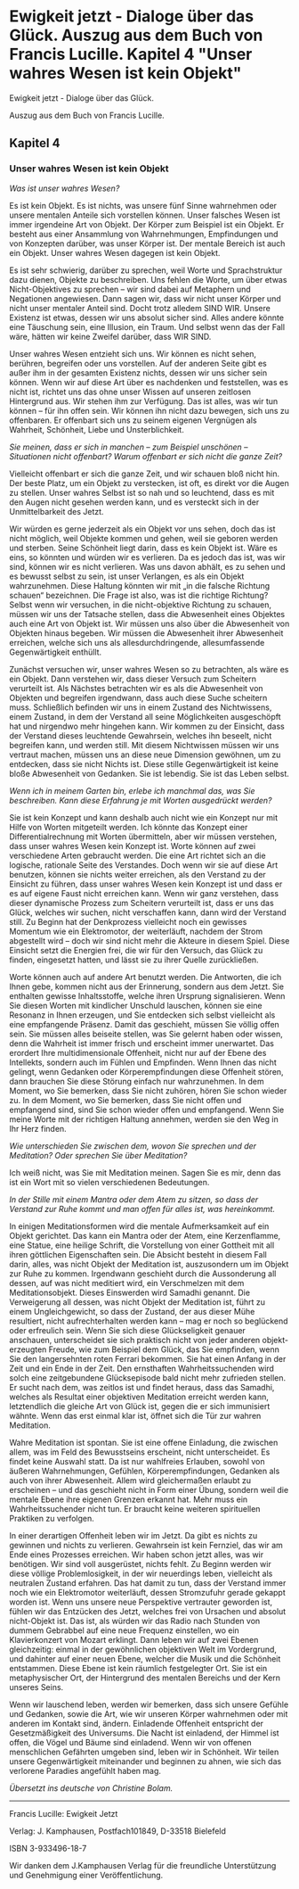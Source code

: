 # Ewigkeit jetzt - Dialoge über das Glück. Auszug aus dem Buch von Francis Lucille. Kapitel 4 "Unser wahres Wesen ist kein Objekt"

Ewigkeit jetzt - Dialoge über das Glück. 

Auszug aus dem Buch von Francis Lucille.

## Kapitel 4

### Unser wahres Wesen ist kein Objekt

_Was ist unser wahres Wesen?_

Es ist kein Objekt. Es ist nichts, was unsere fünf Sinne wahrnehmen oder unsere mentalen Anteile sich vorstellen können. Unser falsches Wesen ist immer irgendeine Art von Objekt. Der Körper zum Beispiel ist ein Objekt. Er besteht aus einer Ansammlung von Wahrnehmungen, Empfindungen und von Konzepten darüber, was unser Körper ist. Der mentale Bereich ist auch ein Objekt. Unser wahres Wesen dagegen ist kein Objekt.

Es ist sehr schwierig, darüber zu sprechen, weil Worte und Sprachstruktur dazu dienen, Objekte zu beschreiben. Uns fehlen die Worte, um über etwas Nicht-Objektives zu sprechen – wir sind dabei auf Metaphern und Negationen angewiesen. Dann sagen wir, dass wir nicht unser Körper und nicht unser mentaler Anteil sind. Docht trotz alledem SIND WIR. Unsere Existenz ist etwas, dessen wir uns absolut sicher sind. Alles andere könnte eine Täuschung sein, eine Illusion, ein Traum. Und selbst wenn das der Fall wäre, hätten wir keine Zweifel darüber, dass WIR SIND. 

Unser wahres Wesen entzieht sich uns. Wir können es nicht sehen, berühren, begreifen oder uns vorstellen. Auf der anderen Seite gibt es außer ihm in der gesamten Existenz nichts, dessen wir uns sicher sein können. Wenn wir auf diese Art über es nachdenken und feststellen, was es nicht ist, richtet uns das ohne unser Wissen auf unseren zeitlosen Hintergrund aus. Wir stehen ihm zur Verfügung. Das ist alles, was wir tun können – für ihn offen sein. Wir können ihn nicht dazu bewegen, sich uns zu offenbaren. Er offenbart sich uns zu seinem eigenen Vergnügen als Wahrheit, Schönheit, Liebe und Unsterblichkeit.

_Sie meinen, dass er sich in manchen – zum Beispiel unschönen – Situationen nicht offenbart? Warum offenbart er sich nicht die ganze Zeit?_

Vielleicht offenbart er sich die ganze Zeit, und wir schauen bloß nicht hin. Der beste Platz, um ein Objekt zu verstecken, ist oft, es direkt vor die Augen zu stellen. Unser wahres Selbst ist so nah und so leuchtend, dass es mit den Augen nicht gesehen werden kann, und es versteckt sich in der Unmittelbarkeit des Jetzt.

Wir würden es gerne jederzeit als ein Objekt vor uns sehen, doch das ist nicht möglich, weil Objekte kommen und gehen, weil sie geboren werden und sterben. Seine Schönheit liegt darin, dass es kein Objekt ist. Wäre es eins, so könnten und würden wir es verlieren. Da es jedoch das ist, was wir sind, können wir es nicht verlieren. Was uns davon abhält, es zu sehen und es bewusst selbst zu sein, ist unser Verlangen, es als ein Objekt wahrzunehmen. Diese Haltung könnten wir mit „in die falsche Richtung schauen“ bezeichnen. Die Frage ist also, was ist die richtige Richtung? Selbst wenn wir versuchen, in die nicht-objektive Richtung zu schauen, müssen wir uns der Tatsache stellen, dass die Abwesenheit eines Objektes auch eine Art von Objekt ist. Wir müssen uns also über die Abwesenheit von Objekten hinaus begeben. Wir müssen die Abwesenheit ihrer Abwesenheit erreichen, welche sich uns als allesdurchdringende, allesumfassende Gegenwärtigkeit enthüllt.

Zunächst versuchen wir, unser wahres Wesen so zu betrachten, als wäre es ein Objekt. Dann verstehen wir, dass dieser Versuch zum Scheitern verurteilt ist. Als Nächstes betrachten wir es als die Abwesenheit von Objekten und begreifen irgendwann, dass auch diese Suche scheitern muss. Schließlich befinden wir uns in einem Zustand des Nichtwissens, einem Zustand, in dem der Verstand all seine Möglichkeiten ausgeschöpft hat und nirgendwo mehr hingehen kann. Wir kommen zu der Einsicht, dass der Verstand dieses leuchtende Gewahrsein, welches ihn beseelt, nicht begreifen kann, und werden still. Mit diesem Nichtwissen müssen wir uns vertraut machen, müssen uns an diese neue Dimension gewöhnen, um zu entdecken, dass sie nicht Nichts ist. Diese stille Gegenwärtigkeit ist keine bloße Abwesenheit von Gedanken. Sie ist lebendig. Sie ist das Leben selbst.

_Wenn ich in meinem Garten bin, erlebe ich manchmal das, was Sie beschreiben. Kann diese Erfahrung je mit Worten ausgedrückt werden?_

Sie ist kein Konzept und kann deshalb auch nicht wie ein Konzept nur mit Hilfe von Worten mitgeteilt werden. Ich könnte das Konzept einer Differentialrechnung mit Worten übermitteln, aber wir müssen verstehen, dass unser wahres Wesen kein Konzept ist. Worte können auf zwei verschiedene Arten gebraucht werden. Die eine Art richtet sich an die logische, rationale Seite des Verstandes. Doch wenn wir sie auf diese Art benutzen, können sie nichts weiter erreichen, als den Verstand zu der Einsicht zu führen, dass unser wahres Wesen kein Konzept ist und dass er es auf eigene Faust nicht erreichen kann. Wenn wir ganz verstehen, dass dieser dynamische Prozess zum Scheitern verurteilt ist, dass er uns das Glück, welches wir suchen, nicht verschaffen kann, dann wird der Verstand still. Zu Beginn hat der Denkprozess vielleicht noch ein gewisses Momentum wie ein Elektromotor, der weiterläuft, nachdem der Strom abgestellt wird – doch wir sind nicht mehr die Akteure in diesem Spiel. Diese Einsicht setzt die Energien frei, die wir für den Versuch, das Glück zu finden, eingesetzt hatten, und lässt sie zu ihrer Quelle zurückließen. 

Worte können auch auf andere Art benutzt werden. Die Antworten, die ich Ihnen gebe, kommen nicht aus der Erinnerung, sondern aus dem Jetzt. Sie enthalten gewisse Inhaltsstoffe, welche ihren Ursprung signalisieren. Wenn Sie diesen Worten mit kindlicher Unschuld lauschen, können sie eine Resonanz in Ihnen erzeugen, und Sie entdecken sich selbst vielleicht als eine empfangende Präsenz. Damit das geschieht, müssen Sie völlig offen sein. Sie müssen alles beiseite stellen, was Sie gelernt haben oder wissen, denn die Wahrheit ist immer frisch und erscheint immer unerwartet. Das erordert Ihre multidimensionale Offenheit, nicht nur auf der Ebene des Intellekts, sondern auch im Fühlen und Empfinden. Wenn Ihnen das nicht gelingt, wenn Gedanken oder Körperempfindungen diese Offenheit stören, dann brauchen Sie diese Störung einfach nur wahrzunehmen. In dem Moment, wo Sie bemerken, dass Sie nicht zuhören, hören Sie schon wieder zu. In dem Moment, wo Sie bemerken, dass Sie nicht offen und empfangend sind, sind Sie schon wieder offen und empfangend. Wenn Sie meine Worte mit der richtigen Haltung annehmen, werden sie den Weg in Ihr Herz finden.

_Wie unterschieden Sie zwischen dem, wovon Sie sprechen und der Meditation? Oder sprechen Sie über Meditation?_

Ich weiß nicht, was Sie mit Meditation meinen. Sagen Sie es mir, denn das ist ein Wort mit so vielen verschiedenen Bedeutungen.

_In der Stille mit einem Mantra oder dem Atem zu sitzen, so dass der Verstand zur Ruhe kommt und man offen für alles ist, was hereinkommt._

In einigen Meditationsformen wird die mentale Aufmerksamkeit auf ein Objekt gerichtet. Das kann ein Mantra oder der Atem, eine Kerzenflamme, eine Statue, eine heilige Schrift, die Vorstellung von einer Gottheit mit all ihren göttlichen Eigenschaften sein. Die Absicht besteht in diesem Fall darin, alles, was nicht Objekt der Meditation ist, auszusondern um im Objekt zur Ruhe zu kommen. Irgendwann geschieht durch die Aussonderung all dessen, auf was nicht meditiert wird, ein Verschmelzen mit dem Meditationsobjekt. Dieses Einswerden wird Samadhi genannt. Die Verweigerung all dessen, was nicht Objekt der Meditation ist, führt zu einem Ungleichgewicht, so dass der Zustand, der aus dieser Mühe resultiert, nicht aufrechterhalten werden kann – mag er noch so beglückend oder erfreulich sein. Wenn Sie sich diese Glückseligkeit genauer anschauen, unterscheidet sie sich praktisch nicht von jeder anderen objekt-erzeugten Freude, wie zum Beispiel dem Glück, das Sie empfinden, wenn Sie den langersehnten roten Ferrari bekommen. Sie hat einen Anfang in der Zeit und ein Ende in der Zeit. Den ernsthaften Wahrheitssuchenden wird solch eine zeitgebundene Glücksepisode bald nicht mehr zufrieden stellen. Er sucht nach dem, was zeitlos ist und findet heraus, dass das Samadhi, welches als Resultat einer objektiven Meditation erreicht werden kann, letztendlich die gleiche Art von Glück ist, gegen die er sich immunisiert wähnte. Wenn das erst einmal klar ist, öffnet sich die Tür zur wahren Meditation.

Wahre Meditation ist spontan. Sie ist eine offene Einladung, die zwischen allem, was im Feld des Bewusstseins erscheint, nicht unterscheidet. Es findet keine Auswahl statt. Da ist nur wahlfreies Erlauben, sowohl von äußeren Wahrnehmungen, Gefühlen, Körperempfindungen, Gedanken als auch von ihrer Abwesenheit. Allem wird gleichermaßen erlaubt zu erscheinen – und das geschieht nicht in Form einer Übung, sondern weil die mentale Ebene ihre eigenen Grenzen erkannt hat. Mehr muss ein Wahrheitssuchender nicht tun. Er braucht keine weiteren spirituellen Praktiken zu verfolgen. 

In einer derartigen Offenheit leben wir im Jetzt. Da gibt es nichts zu gewinnen und nichts zu verlieren. Gewahrsein ist kein Fernziel, das wir am Ende eines Prozesses erreichen. Wir haben schon jetzt alles, was wir benötigen. Wir sind voll ausgerüstet, nichts fehlt. Zu Beginn werden wir diese völlige Problemlosigkeit, in der wir neuerdings leben, vielleicht als neutralen Zustand erfahren. Das hat damit zu tun, dass der Verstand immer noch wie ein Elektromotor weiterläuft, dessen Stromzufuhr gerade gekappt worden ist. Wenn uns unsere neue Perspektive vertrauter geworden ist, fühlen wir das Entzücken des Jetzt, welches frei von Ursachen und absolut nicht-Objekt ist. Das ist, als würden wir das Radio nach Stunden von dummem Gebrabbel auf eine neue Frequenz einstellen, wo ein Klavierkonzert von Mozart erklingt. Dann leben wir auf zwei Ebenen gleichzeitig: einmal in der gewöhnlichen objektiven Welt im Vordergrund, und dahinter auf einer neuen Ebene, welcher die Musik und die Schönheit entstammen. Diese Ebene ist kein räumlich festgelegter Ort. Sie ist ein metaphysischer Ort, der Hintergrund des mentalen Bereichs und der Kern unseres Seins.

Wenn wir lauschend leben, werden wir bemerken, dass sich unsere Gefühle und Gedanken, sowie die Art, wie wir unseren Körper wahrnehmen oder mit anderen im Kontakt sind, ändern. Einladende Offenheit entspricht der Gesetzmäßigkeit des Universums. Die Nacht ist einladend, der Himmel ist offen, die Vögel und Bäume sind einladend. Wenn wir von offenen menschlichen Gefährten umgeben sind, leben wir in Schönheit. Wir teilen unsere Gegenwärtigkeit miteinander und beginnen zu ahnen, wie sich das verlorene Paradies angefühlt haben mag.

_Übersetzt ins deutsche von Christine Bolam._

* * *

Francis Lucille: Ewigkeit Jetzt 

Verlag: J. Kamphausen, Postfach101849, D-33518 Bielefeld

ISBN 3-933496-18-7

Wir danken dem J.Kamphausen Verlag für die freundliche Unterstützung und Genehmigung einer Veröffentlichung.


